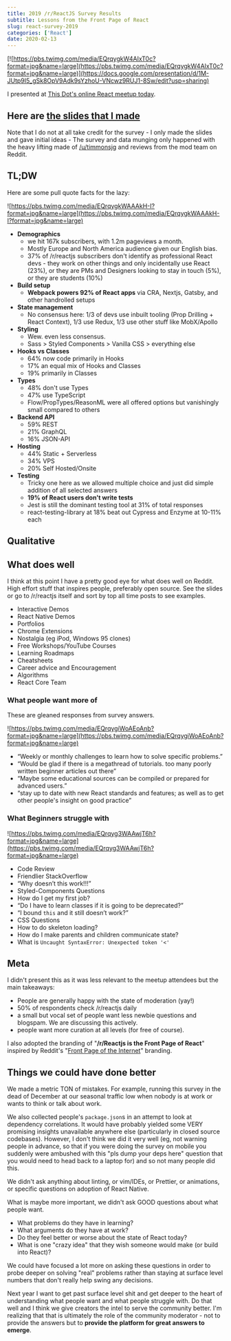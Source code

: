 ```yaml
---
title: 2019 /r/ReactJS Survey Results
subtitle: Lessons from the Front Page of React
slug: react-survey-2019
categories: ['React']
date: 2020-02-13
---
```


[![https://pbs.twimg.com/media/EQrqygkW4AIxT0c?format=jpg&name=large](https://pbs.twimg.com/media/EQrqygkW4AIxT0c?format=jpg&name=large)](https://docs.google.com/presentation/d/1M-JUtp9I5_gSk8OpV9Adk9sYzhoU-VNcwz9RUJ1-8Sw/edit?usp=sharing)

I presented at [This Dot's online React meetup today](https://twitter.com/ThisDotLabs/status/1228049999537360897?s=20). 

## Here are [the slides that I made](https://docs.google.com/presentation/d/1M-JUtp9I5_gSk8OpV9Adk9sYzhoU-VNcwz9RUJ1-8Sw/edit#slide=id.p) 

Note that I do not at all take credit for the survey - I only made the slides and gave initial ideas - The survey and data munging only happened with the heavy lifting made of [/u/timmonsjg](http://reddit.com/u/timmonsjg) and reviews from the mod team on Reddit.

## TL;DW

Here are some pull quote facts for the lazy:

![https://pbs.twimg.com/media/EQrqygkWAAAkH-I?format=jpg&name=large](https://pbs.twimg.com/media/EQrqygkWAAAkH-I?format=jpg&name=large)

- **Demographics**
  - we hit 167k subscribers, with 1.2m pageviews a month. 
  - Mostly Europe and North America audience given our English bias. 
  - 37% of /r/reactjs subscribers don't identify as professional React devs - they work on other things and only incidentally use React (23%), or they are PMs and Designers looking to stay in touch (5%), or they are students (10%)
- **Build setup**
  - **Webpack powers 92% of React apps** via CRA, Nextjs, Gatsby, and other handrolled setups
- **State management**
  - No consensus here: 1/3 of devs use inbuilt tooling (Prop Drilling + React Context), 1/3 use Redux, 1/3 use other stuff like MobX/Apollo
- **Styling**
  - Wew. even less consensus.
  - Sass > Styled Components > Vanilla CSS > everything else
- **Hooks vs Classes**
  - 64% now code primarily in Hooks
  - 17% an equal mix of Hooks and Classes
  - 19% primarily in Classes
- **Types**
  - 48% don't use Types
  - 47% use TypeScript
  - Flow/PropTypes/ReasonML were all offered options but vanishingly small compared to others
- **Backend API**
  - 59% REST
  - 21% GraphQL
  - 16% JSON-API
- **Hosting**
  - 44% Static + Serverless
  - 34% VPS
  - 20% Self Hosted/Onsite
- **Testing**
  - Tricky one here as we allowed multiple choice and just did simple addition of all selected answers
  - **19% of React users don't write tests**
  - Jest is still the dominant testing tool at 31% of total responses
  - react-testing-library at 18% beat out Cypress and Enzyme at 10-11% each

## Qualitative

## What does well

I think at this point I have a pretty good eye for what does well on Reddit. High effort stuff that inspires people, preferably open source. See the slides or go to /r/reactjs itself and sort by top all time posts to see examples.

  - Interactive Demos
  - React Native Demos
  - Portfolios
  - Chrome Extensions
  - Nostalgia (eg iPod, Windows 95 clones)
  - Free Workshops/YouTube Courses
  - Learning Roadmaps
  - Cheatsheets
  - Career advice and Encouragement
  - Algorithms
  - React Core Team

### What people want more of

These are gleaned responses from survey answers.

![https://pbs.twimg.com/media/EQrqygiWoAEoAnb?format=jpg&name=large](https://pbs.twimg.com/media/EQrqygiWoAEoAnb?format=jpg&name=large)

  - “Weekly or monthly challenges to learn how to solve specific problems.”
  - “Would be glad if there is a megathread of tutorials. too many poorly written beginner articles out there”
  - “Maybe some educational sources can be compiled or prepared for advanced users.”
  - “stay up to date with new React standards and features; as well as to get other people's insight on good practice”

### What Beginners struggle with

![https://pbs.twimg.com/media/EQrqyg3WAAwjT6h?format=jpg&name=large](https://pbs.twimg.com/media/EQrqyg3WAAwjT6h?format=jpg&name=large)  

  - Code Review
  - Friendlier StackOverflow
  - “Why doesn’t this work!!!”
  - Styled-Components Questions
  - How do I get my first job?
  - “Do I have to learn classes if it is going to be deprecated?”
  - “I bound `this` and it still doesn’t work?”
  - CSS Questions
  - How to do skeleton loading?
  - How do I make parents and children communicate state?
  - What is `Uncaught SyntaxError: Unexpected token '<'`


## Meta

I didn't present this as it was less relevant to the meetup attendees but the main takeaways:

- People are generally happy with the state of moderation (yay!)
- 50% of respondents check /r/reactjs daily
- a small but vocal set of people want less newbie questions and blogspam. We are discussing this actively.
- people want more curation at all levels (for free of course).

I also adopted the branding of "**/r/Reactjs is the Front Page of React**" inspired by Reddit's "[Front Page of the Internet](https://www.quora.com/How-and-why-is-Reddit-known-as-the-front-page-of-the-internet)" branding.

## Things we could have done better

We made a metric TON of mistakes. For example, running this survey in the dead of December at our seasonal traffic low when nobody is at work or wants to think or talk about work.

We also collected people's `package.json`s in an attempt to look at dependency correlations. It would have probably yielded some VERY promising insights unavailable anywhere else (particularly in closed source codebases). However, I don't think we did it very well (eg, not warning people in advance, so that if you were doing the survey on mobile you suddenly were ambushed with this "pls dump your deps here" question that you would need to head back to a laptop for) and so not many people did this.

We didn't ask anything about linting, or vim/IDEs, or Prettier, or animations, or specific questions on adoption of React Native.

What is maybe more important, we didn't ask GOOD questions about what people want.    
- What problems do they have in learning? 
- What arguments do they have at work? 
- Do they feel better or worse about the state of React today?
- What is one "crazy idea" that they wish someone would make (or build into React)?

We could have focused a lot more on asking these questions in order to probe deeper on solving "real" problems rather than staying at surface level numbers that don't really help swing any decisions.

Next year I want to get past surface level shit and get deeper to the heart of understanding what people want and what people struggle with. Do that well and I think we give creators the intel to serve the community better. I'm realizing that that is ultimately the role of the community moderator - not to provide the answers but to **provide the platform for great answers to emerge**.